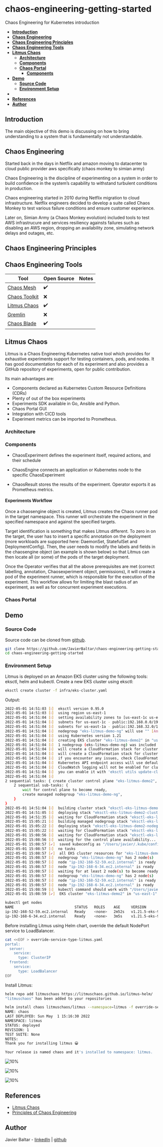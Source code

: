 # chaos-engineering-getting-started
Chaos Engineering for Kubernetes introduction

 - [**Introduction**](#Introduction)
 - [**Chaos Engineering**](#chaos-engineering)
 - [**Chaos Engineering Principles**](#chaos-engineering-principles)
 - [**Chaos Engineering Tools**](#chaos-engineering-tools)
 - [**Litmus Chaos**](#litmus-chaos)
   - [**Architecture**](#litmus-architecture) 
   - [**Components**](#litmus-components)
   - [**Chaos Portal**](#chaos-portal)
     - [**Components**](#components)
 - [**Demo**](#demo)
   - [**Source Code**](#source-code)
   - [**Environment Setup**](#environment-setup)
 - 
 - [**References**](#referencess)
 - [**Author**](#author)

## **Introduction**
The main objective of this demo is discussing on how to bring understanding to a system that is fundamentally not understandable.

## **Chaos Engineering**

Started back in the days in Netflix and amazon moving to datacenter to cloud public provider aws specifically (chaos monkey to simian army)

Chaos Engineering is the discipline of experimenting on a system in order to build confidence in the system’s capability to withstand turbulent conditions in production.

Chaos engineering started in 2010 during Netflix migration to cloud infrastructure. Netflix engineers decided to develop a suite called Chaos Monkey to test various failure conditions and ensure customer experience.

Later on, Simian Army (a Chaos Monkey evolution) included tools to test AWS infrastrucure and services resiliency againsts failures such as disabling an AWS region, dropping an availability zone, simulating network delays and outages, etc. 


## **Chaos Engineering Principles**


## **Chaos Engineering Tools**

| Tool | Open Source | Notes | 
| ----------- | ----------- | ----------- | 
| [Chaos Mesh](https://chaos-mesh.org) | :heavy_check_mark: |
| [Chaos Toolkit](https://chaostoolkit.org) | :x: |
| [Litmus Chaos](https://litmuschaos.io) | :heavy_check_mark: |
| [Gremlin](https://www.gremlin.com) | :x: |
| [Chaos Blade](https://chaosblade.io) | :heavy_check_mark: |

## **Litmus Chaos**
Litmus is a Chaos Engineering Kubernetes native tool which provides for exhaustive experiments support for testing containers, pods, and nodes. It has good documentation for each of its experiment and also provides a GitHub repository of experiments, open for public contribution.

Its main advantages are:
- Components declared as Kubernetes Custom Resource Definitions (CDRs)
- Plenty of out of the box experiments
- Experiments SDK available in Go, Ansible and Python. 
- Chaos Portal GUI 
- Integration with CICD tools
- Experiment metrics can be imported to Prometheus. 

### **Architecture**
### **Components**
- ChaosExperiment defines the experiment itself, required actions, and their schedule

- ChaosEngine connects an application or Kubernetes node to the specific ChaosExperiment

- ChaosResult stores the results of the experiment. Operator exports it as Prometheus metrics.

#### Experiments Workflow

Once a chaosengine object is created, Litmus creates the Chaos runner pod in the target namespace. This runner will orchestrate the experiment in the specified namespace and against the specified targets. 

Target identification is something that makes Litmus different. To zero in on the target, the user has to insert a specific annotation on the deployment (more workloads are supported here: DaemonSet, StatefulSet and DeploymentConfig). Then, the user needs to modify the labels and fields in the chaosengine object (an example is shown below) so that Litmus can then locate all (or some) of the pods of the target deployment. 

Once the Operator verifies that all the above prerequisites are met (correct labelling, annotation, Chaosexperiment object, permissions), it will create a pod of the experiment runner, which is responsible for the execution of the experiment. This workflow allows for limiting the blast radius of an experiment, as well as for concurrent experiment executions.

### **Chaos Portal**


## **Demo**

### **Source Code**

Source code can be cloned from [github](https://github.com/JavierBaltar/chaos-engineering-getting-started).

```bash
git clone https://github.com/JavierBaltar/chaos-engineering-getting-started.git
cd chaos-engineering-getting-started
```

### **Environment Setup**
Litmus is deployed on an Amazon EKS cluster using the following tools: eksctl, helm and kubectl. 
Create a new EKS cluster using eksctl:
```bash
eksctl create cluster -f infra/eks-cluster.yaml
```
Output:
```bash
2022-05-01 14:51:03 [ℹ]  eksctl version 0.95.0
2022-05-01 14:51:03 [ℹ]  using region us-east-1
2022-05-01 14:51:04 [ℹ]  setting availability zones to [us-east-1c us-east-1a]
2022-05-01 14:51:04 [ℹ]  subnets for us-east-1c - public:192.168.0.0/19 private:192.168.64.0/19
2022-05-01 14:51:04 [ℹ]  subnets for us-east-1a - public:192.168.32.0/19 private:192.168.96.0/19
2022-05-01 14:51:04 [ℹ]  nodegroup "eks-litmus-demo-ng" will use "" [AmazonLinux2/1.21]
2022-05-01 14:51:04 [ℹ]  using Kubernetes version 1.21
2022-05-01 14:51:04 [ℹ]  creating EKS cluster "eks-litmus-demo2" in "us-east-1" region with managed nodes
2022-05-01 14:51:04 [ℹ]  1 nodegroup (eks-litmus-demo-ng) was included (based on the include/exclude rules)
2022-05-01 14:51:04 [ℹ]  will create a CloudFormation stack for cluster itself and 0 nodegroup stack(s)
2022-05-01 14:51:04 [ℹ]  will create a CloudFormation stack for cluster itself and 1 managed nodegroup stack(s)
2022-05-01 14:51:04 [ℹ]  if you encounter any issues, check CloudFormation console or try 'eksctl utils describe-stacks --region=us-east-1 --cluster=eks-litmus-demo2'
2022-05-01 14:51:04 [ℹ]  Kubernetes API endpoint access will use default of {publicAccess=true, privateAccess=false} for cluster "eks-litmus-demo2" in "us-east-1"
2022-05-01 14:51:04 [ℹ]  CloudWatch logging will not be enabled for cluster "eks-litmus-demo2" in "us-east-1"
2022-05-01 14:51:04 [ℹ]  you can enable it with 'eksctl utils update-cluster-logging --enable-types={SPECIFY-YOUR-LOG-TYPES-HERE (e.g. all)} --region=us-east-1 --cluster=eks-litmus-demo2'
2022-05-01 14:51:04 [ℹ]
2 sequential tasks: { create cluster control plane "eks-litmus-demo2",
    2 sequential sub-tasks: {
        wait for control plane to become ready,
        create managed nodegroup "eks-litmus-demo-ng",
    }
}
2022-05-01 14:51:04 [ℹ]  building cluster stack "eksctl-eks-litmus-demo2-cluster"
2022-05-01 14:51:05 [ℹ]  deploying stack "eksctl-eks-litmus-demo2-cluster"
2022-05-01 14:51:35 [ℹ]  waiting for CloudFormation stack "eksctl-eks-litmus-demo2-cluster"
2022-05-01 15:05:21 [ℹ]  building managed nodegroup stack "eksctl-eks-litmus-demo2-nodegroup-eks-litmus-demo-ng"
2022-05-01 15:05:22 [ℹ]  deploying stack "eksctl-eks-litmus-demo2-nodegroup-eks-litmus-demo-ng"
2022-05-01 15:05:22 [ℹ]  waiting for CloudFormation stack "eksctl-eks-litmus-demo2-nodegroup-eks-litmus-demo-ng"
2022-05-01 15:08:56 [ℹ]  waiting for CloudFormation stack "eksctl-eks-litmus-demo2-nodegroup-eks-litmus-demo-ng"
2022-05-01 15:08:56 [ℹ]  waiting for the control plane availability...
2022-05-01 15:08:57 [✔]  saved kubeconfig as "/Users/javier/.kube/config"
2022-05-01 15:08:57 [ℹ]  no tasks
2022-05-01 15:08:57 [✔]  all EKS cluster resources for "eks-litmus-demo2" have been created
2022-05-01 15:08:57 [ℹ]  nodegroup "eks-litmus-demo-ng" has 2 node(s)
2022-05-01 15:08:57 [ℹ]  node "ip-192-168-52-59.ec2.internal" is ready
2022-05-01 15:08:57 [ℹ]  node "ip-192-168-6-34.ec2.internal" is ready
2022-05-01 15:08:57 [ℹ]  waiting for at least 2 node(s) to become ready in "eks-litmus-demo-ng"
2022-05-01 15:08:57 [ℹ]  nodegroup "eks-litmus-demo-ng" has 2 node(s)
2022-05-01 15:08:57 [ℹ]  node "ip-192-168-52-59.ec2.internal" is ready
2022-05-01 15:08:57 [ℹ]  node "ip-192-168-6-34.ec2.internal" is ready
2022-05-01 15:08:59 [ℹ]  kubectl command should work with "/Users/javier/.kube/config", try 'kubectl get nodes'
2022-05-01 15:08:59 [✔]  EKS cluster "eks-litmus-demo2" in "us-east-1" region is ready

kubectl get nodes
NAME                            STATUS   ROLES    AGE     VERSION
ip-192-168-52-59.ec2.internal   Ready    <none>   2m52s   v1.21.5-eks-9017834
ip-192-168-6-34.ec2.internal    Ready    <none>   3m5s    v1.21.5-eks-9017834
```

Before installing Litmus using Helm chart, override the default NodePort service to LoadBalancer. 
```bash
cat <<EOF > override-service-type-litmus.yaml
portal:
  server:
    service:
      type: ClusterIP
  frontend:
    service:
      type: LoadBalancer
EOF

```
Install Litmus:

```bash
helm repo add litmuschaos https://litmuschaos.github.io/litmus-helm/
"litmuschaos" has been added to your repositories

helm install chaos litmuschaos/litmus --namespace=litmus -f override-service-type-litmus.yaml
NAME: chaos
LAST DEPLOYED: Sun May  1 15:16:30 2022
NAMESPACE: litmus
STATUS: deployed
REVISION: 1
TEST SUITE: None
NOTES:
Thank you for installing litmus 😀

Your release is named chaos and it's installed to namespace: litmus.

```
![10%](docs/images/chaos-center.png)

![10%](docs/images/chaos-center-home.png)

![10%](docs/images/chaos-agents.png)

## **References**
- [Litmus Chaos](https://litmuschaos.io/)
- [Principles of Chaos Engineering](https://principlesofchaos.org/)

## **Author**
Javier Baltar - [linkedIn](https://www.linkedin.com/in/javierbaltar/) | [github](https://github.com/JavierBaltar)
